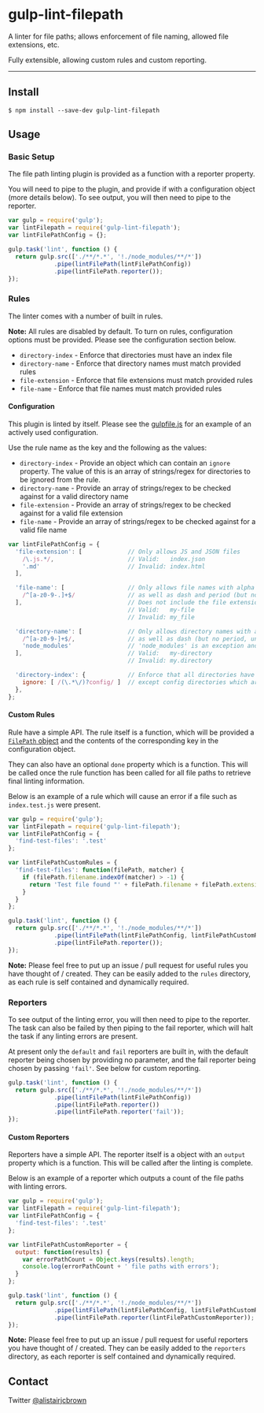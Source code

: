 # gulp-lint-filepath

A linter for file paths; allows enforcement of file naming, allowed file extensions, etc.

Fully extensible, allowing custom rules and custom reporting.

---

## Install

```
$ npm install --save-dev gulp-lint-filepath
```

## Usage

### Basic Setup

The file path linting plugin is provided as a function with a reporter property.

You will need to pipe to the plugin, and provide if with a configuration object (more details below).
To see output, you will then need to pipe to the reporter.

```js
var gulp = require('gulp');
var lintFilepath = require('gulp-lint-filepath');
var lintFilePathConfig = {};

gulp.task('lint', function () {
  return gulp.src(['./**/*.*', '!./node_modules/**/*'])
             .pipe(lintFilePath(lintFilePathConfig))
             .pipe(lintFilePath.reporter());
});
```

### Rules

The linter comes with a number of built in rules.

__Note:__ All rules are disabled by default. To turn on rules, configuration options must be provided. Please see the configuration section below.

 - `directory-index` - Enforce that directories must have an index file
 - `directory-name` - Enforce that directory names must match provided rules
 - `file-extension` - Enforce that file extensions must match provided rules
 - `file-name` - Enforce that file names must match provided rules


#### Configuration

This plugin is linted by itself. Please see the [gulpfile.js](./gulpfile.js) for an example of an actively used configuration.

Use the rule name as the key and the following as the values:

 - `directory-index` - Provide an object which can contain an `ignore` property. The value of this is an array of strings/regex for directories to be ignored from the rule.
 - `directory-name` - Provide an array of strings/regex to be checked against for a valid directory name
 - `file-extension` - Provide an array of strings/regex to be checked against for a valid file extension
 - `file-name` - Provide an array of strings/regex to be checked against for a valid file name

```js
var lintFilePathConfig = {
  'file-extension': [             // Only allows JS and JSON files
    /\.js.*/,                     // Valid:   index.json
    '.md'                         // Invalid: index.html
  ],

  'file-name': [                  // Only allows file names with alpha numeric characters,
    /^[a-z0-9-.]+$/               // as well as dash and period (but no underscore, etc)
  ],                              // Does not include the file extension!
                                  // Valid:   my-file
                                  // Invalid: my_file

  'directory-name': [             // Only allows directory names with alpha numeric characters,
    /^[a-z0-9-]+$/,               // as well as dash (but no period, underscore, etc)
    'node_modules'                // 'node_modules' is an exception and is allowed
  ],                              // Valid:   my-directory
                                  // Invalid: my.directory

  'directory-index': {            // Enforce that all directories have an index file
    ignore: [ /(\.*\/)?config/ ]  // except config directories which are exempt
  },
};
```

#### Custom Rules

Rule have a simple API. The rule itself is a function, which will be provided a [`FilePath` object](./utils/file-path.js) and the contents of the corresponding key in the configuration object.

They can also have an optional `done` property which is a function. This will be called once the rule function has been called for all file paths to retrieve final linting information.

Below is an example of a rule which will cause an error if a file such as `index.test.js` were present.

```js
var gulp = require('gulp');
var lintFilepath = require('gulp-lint-filepath');
var lintFilePathConfig = {
  'find-test-files': '.test'
};

var lintFilePathCustomRules = {
  'find-test-files': function(filePath, matcher) {
    if (filePath.filename.indexOf(matcher) > -1) {
      return 'Test file found "' + filePath.filename + filePath.extension + '"';
    }
  }
};

gulp.task('lint', function () {
  return gulp.src(['./**/*.*', '!./node_modules/**/*'])
             .pipe(lintFilePath(lintFilePathConfig, lintFilePathCustomRules))
             .pipe(lintFilePath.reporter());
});
```

__Note:__ Please feel free to put up an issue / pull request for useful rules you have thought of / created.
They can be easily added to the `rules` directory, as each rule is self contained and dynamically required.


### Reporters

To see output of the linting error, you will then need to pipe to the reporter. The task can also be failed by then piping to the fail reporter, which will halt the task if any linting errors are present.

At present only the `default` and `fail` reporters are built in, with the default reporter being chosen by providing no parameter, and the fail reporter being chosen by passing `'fail'`. See below for custom reporting.

```js
gulp.task('lint', function () {
  return gulp.src(['./**/*.*', '!./node_modules/**/*'])
             .pipe(lintFilePath(lintFilePathConfig))
             .pipe(lintFilePath.reporter())
             .pipe(lintFilePath.reporter('fail'));
});
```

#### Custom Reporters

Reporters have a simple API. The reporter itself is a object with an `output` property which is a function. This will be called after the linting is complete.

Below is an example of a reporter which outputs a count of the file paths with linting errors.

```js
var gulp = require('gulp');
var lintFilepath = require('gulp-lint-filepath');
var lintFilePathConfig = {
  'find-test-files': '.test'
};

var lintFilePathCustomReporter = {
  output: function(results) {
    var errorPathCount = Object.keys(results).length;
    console.log(errorPathCount + ' file paths with errors');
  }
};

gulp.task('lint', function () {
  return gulp.src(['./**/*.*', '!./node_modules/**/*'])
             .pipe(lintFilePath(lintFilePathConfig, lintFilePathCustomRules))
             .pipe(lintFilePath.reporter(lintFilePathCustomReporter));
});
```

__Note:__ Please feel free to put up an issue / pull request for useful reporters you have thought of / created.
They can be easily added to the `reporters` directory, as each reporter is self contained and dynamically required.

## Contact

Twitter [@alistairjcbrown](http://twitter.com/alistairjcbrown)
